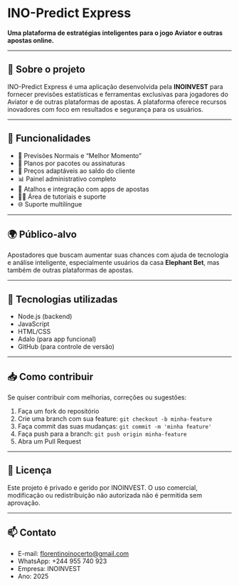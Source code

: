 # INO-Predict Express

**Uma plataforma de estratégias inteligentes para o jogo Aviator e outras apostas online.**

---

## 🚀 Sobre o projeto

INO-Predict Express é uma aplicação desenvolvida pela **INOINVEST** para fornecer previsões estatísticas e ferramentas exclusivas para jogadores do Aviator e de outras plataformas de apostas. A plataforma oferece recursos inovadores com foco em resultados e segurança para os usuários.

---

## 🎯 Funcionalidades

- 🔎 Previsões Normais e “Melhor Momento”
- 💼 Planos por pacotes ou assinaturas
- 💸 Preços adaptáveis ao saldo do cliente
- 📊 Painel administrativo completo
- 📱 Atalhos e integração com apps de apostas
- 🧑‍🏫 Área de tutoriais e suporte
- 🌐 Suporte multilíngue

---

## 🌍 Público-alvo

Apostadores que buscam aumentar suas chances com ajuda de tecnologia e análise inteligente, especialmente usuários da casa **Elephant Bet**, mas também de outras plataformas de apostas.

---

## 🔧 Tecnologias utilizadas

- Node.js (backend)
- JavaScript
- HTML/CSS
- Adalo (para app funcional)
- GitHub (para controle de versão)

---

## 📥 Como contribuir

Se quiser contribuir com melhorias, correções ou sugestões:
1. Faça um fork do repositório
2. Crie uma branch com sua feature: `git checkout -b minha-feature`
3. Faça commit das suas mudanças: `git commit -m 'minha feature'`
4. Faça push para a branch: `git push origin minha-feature`
5. Abra um Pull Request

---

## 🧾 Licença

Este projeto é privado e gerido por INOINVEST. O uso comercial, modificação ou redistribuição não autorizada não é permitida sem aprovação.

---

## 📫 Contato

- E-mail: florentinoinocerto@gmail.com  
- WhatsApp: +244 955 740 923  
- Empresa: INOINVEST  
- Ano: 2025
